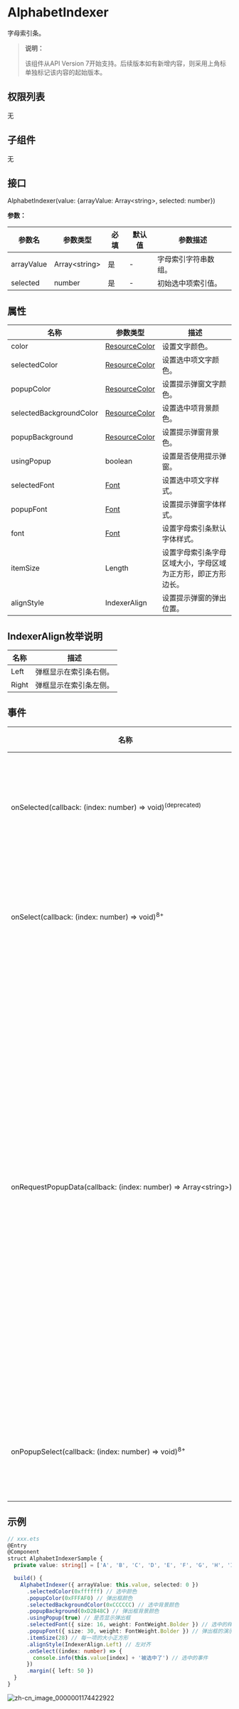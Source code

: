 # AlphabetIndexer

字母索引条。

>  **说明：**
>
>  该组件从API Version 7开始支持。后续版本如有新增内容，则采用上角标单独标记该内容的起始版本。

## 权限列表

无


## 子组件

无


## 接口

AlphabetIndexer(value: {arrayValue: Array&lt;string&gt;, selected: number})

**参数：**

| 参数名        | 参数类型                | 必填   | 默认值  | 参数描述       |
| ---------- | ------------------- | ---- | ---- | ---------- |
| arrayValue | Array&lt;string&gt; | 是    | -    | 字母索引字符串数组。 |
| selected   | number              | 是    | -    | 初始选中项索引值。     |

## 属性

| 名称                      | 参数类型                                     | 描述                                  |
| ----------------------- | ---------------------------------------- | ----------------------------------- |
| color                   | [ResourceColor](ts-types.md#resourcecolor8) | 设置文字颜色。                           |
| selectedColor           | [ResourceColor](ts-types.md#resourcecolor8) | 设置选中项文字颜色。                           |
| popupColor              | [ResourceColor](ts-types.md#resourcecolor8) | 设置提示弹窗文字颜色。                         |
| selectedBackgroundColor | [ResourceColor](ts-types.md#resourcecolor8) | 设置选中项背景颜色。                           |
| popupBackground         | [ResourceColor](ts-types.md#resourcecolor8) | 设置提示弹窗背景色。                            |
| usingPopup              | boolean                                  | 设置是否使用提示弹窗。                         |
| selectedFont            | [Font](ts-types.md#font) | 设置选中项文字样式。                           |
| popupFont               | [Font](ts-types.md#font) | 设置提示弹窗字体样式。                         |
| font                    | [Font](ts-types.md#font) | 设置字母索引条默认字体样式。                      |
| itemSize                | Length                                   | 设置字母索引条字母区域大小，字母区域为正方形，即正方形边长。       |
| alignStyle              | IndexerAlign                             | 设置提示弹窗的弹出位置。 |

## IndexerAlign枚举说明

| 名称    | 描述          |
| ----- | ----------- |
| Left  | 弹框显示在索引条右侧。 |
| Right | 弹框显示在索引条左侧。 |

## 事件

| 名称                                       | 功能描述                                     |
| ---------------------------------------- | ---------------------------------------- |
| onSelected(callback:&nbsp;(index:&nbsp;number)&nbsp;=&gt;&nbsp;void)<sup>(deprecated)</sup> | 索引条选中回调,返回值为当前选中索引。                                 |
| onSelect(callback:&nbsp;(index:&nbsp;number)&nbsp;=&gt;&nbsp;void)<sup>8+</sup> | 索引条选中回调,返回值为当前选中索引。                                 |
| onRequestPopupData(callback:&nbsp;(index:&nbsp;number)&nbsp;=&gt;&nbsp;Array&lt;string&gt;)<sup>8+</sup> | 选中字母索引后，请求索引提示弹窗显示内容回调。<br/>返回值：索引对应的字符串数组，此字符串数组在弹窗中竖排显示，字符串列表最多显示5个，超出部分可以滑动显示。 |
| onPopupSelect(callback:&nbsp;(index:&nbsp;number)&nbsp;=&gt;&nbsp;void)<sup>8+</sup> | 字母索引提示弹窗字符串列表选中回调。                            |


## 示例

```ts
// xxx.ets
@Entry
@Component
struct AlphabetIndexerSample {
  private value: string[] = ['A', 'B', 'C', 'D', 'E', 'F', 'G', 'H', 'I', 'J', 'K', 'L', 'M', 'N', 'O', 'P', 'Q', 'R', 'S', 'T', 'U', 'V', 'W', 'X', 'Y', 'Z']

  build() {
    AlphabetIndexer({ arrayValue: this.value, selected: 0 })
      .selectedColor(0xffffff) // 选中颜色
      .popupColor(0xFFFAF0) // 弹出框颜色
      .selectedBackgroundColor(0xCCCCCC) // 选中背景颜色
      .popupBackground(0xD2B48C) // 弹出框背景颜色
      .usingPopup(true) // 是否显示弹出框
      .selectedFont({ size: 16, weight: FontWeight.Bolder }) // 选中的样式
      .popupFont({ size: 30, weight: FontWeight.Bolder }) // 弹出框的演示
      .itemSize(28) // 每一项的大小正方形
      .alignStyle(IndexerAlign.Left) // 左对齐
      .onSelect((index: number) => {
        console.info(this.value[index] + '被选中了') // 选中的事件
      })
      .margin({ left: 50 })
  }
}
```

![zh-cn_image_0000001174422922](figures/zh-cn_image_0000001174422922.gif)
